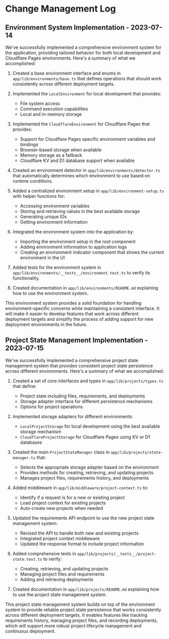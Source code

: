 # Change Management Log

## Environment System Implementation - 2023-07-14

We've successfully implemented a comprehensive environment system for the application, providing tailored behavior for both local development and Cloudflare Pages environments. Here's a summary of what we accomplished:

1. Created a base environment interface and enums in `app/lib/environments/base.ts` that defines operations that should work consistently across different deployment targets.

2. Implemented the `LocalEnvironment` for local development that provides:
   - File system access
   - Command execution capabilities
   - Local and in-memory storage

3. Implemented the `CloudflareEnvironment` for Cloudflare Pages that provides:
   - Support for Cloudflare Pages specific environment variables and bindings
   - Browser-based storage when available
   - Memory storage as a fallback
   - Cloudflare KV and D1 database support when available

4. Created an environment detector in `app/lib/environments/detector.ts` that automatically determines which environment to use based on runtime conditions.

5. Added a centralized environment setup in `app/lib/environment-setup.ts` with helper functions for:
   - Accessing environment variables
   - Storing and retrieving values in the best available storage
   - Generating unique IDs
   - Getting environment information

6. Integrated the environment system into the application by:
   - Importing the environment setup in the root component
   - Adding environment information to application logs
   - Creating an environment indicator component that shows the current environment in the UI

7. Added tests for the environment system in `app/lib/environments/__tests__/environment.test.ts` to verify its functionality.

8. Created documentation in `app/lib/environments/README.md` explaining how to use the environment system.

This environment system provides a solid foundation for handling environment-specific concerns while maintaining a consistent interface. It will make it easier to develop features that work across different deployment targets and simplify the process of adding support for new deployment environments in the future.

## Project State Management Implementation - 2023-07-15

We've successfully implemented a comprehensive project state management system that provides consistent project state persistence across different environments. Here's a summary of what we accomplished:

1. Created a set of core interfaces and types in `app/lib/projects/types.ts` that define:
   - Project state including files, requirements, and deployments
   - Storage adapter interface for different persistence mechanisms
   - Options for project operations

2. Implemented storage adapters for different environments:
   - `LocalProjectStorage` for local development using the best available storage mechanism
   - `CloudflareProjectStorage` for Cloudflare Pages using KV or D1 databases

3. Created the main `ProjectStateManager` class in `app/lib/projects/state-manager.ts` that:
   - Selects the appropriate storage adapter based on the environment
   - Provides methods for creating, retrieving, and updating projects
   - Manages project files, requirements history, and deployments

4. Added middleware in `app/lib/middleware/project-context.ts` to:
   - Identify if a request is for a new or existing project
   - Load project context for existing projects
   - Auto-create new projects when needed

5. Updated the requirements API endpoint to use the new project state management system:
   - Revised the API to handle both new and existing projects
   - Integrated project context middleware
   - Updated the response format to include project information

6. Added comprehensive tests in `app/lib/projects/__tests__/project-state.test.ts` to verify:
   - Creating, retrieving, and updating projects
   - Managing project files and requirements
   - Adding and retrieving deployments

7. Created documentation in `app/lib/projects/README.md` explaining how to use the project state management system.

This project state management system builds on top of the environment system to provide reliable project state persistence that works consistently across different deployment targets. It enables features like tracking requirements history, managing project files, and recording deployments, which will support more robust project lifecycle management and continuous deployment. 